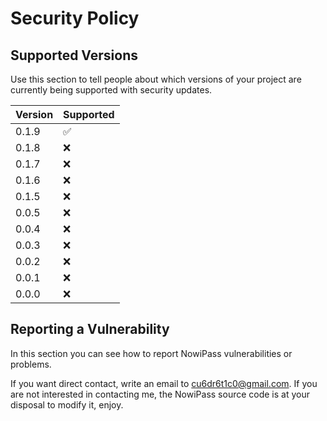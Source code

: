 # Security Policy

## Supported Versions

Use this section to tell people about which versions of your project are
currently being supported with security updates.

| Version | Supported          |
| ------- | ------------------ |
| 0.1.9   | :white_check_mark: |
| 0.1.8   | :x: |
| 0.1.7   | :x: |
| 0.1.6   | :x: |
| 0.1.5   | :x: |
| 0.0.5   | :x: |
| 0.0.4   | :x: |
| 0.0.3   | :x: |
| 0.0.2   | :x: |
| 0.0.1   | :x: |
| 0.0.0   | :x: |


## Reporting a Vulnerability

In this section you can see how to report NowiPass vulnerabilities or problems.

If you want direct contact, write an email to cu6dr6t1c0@gmail.com.
If you are not interested in contacting me, the NowiPass source code is at your disposal to modify it, enjoy.


